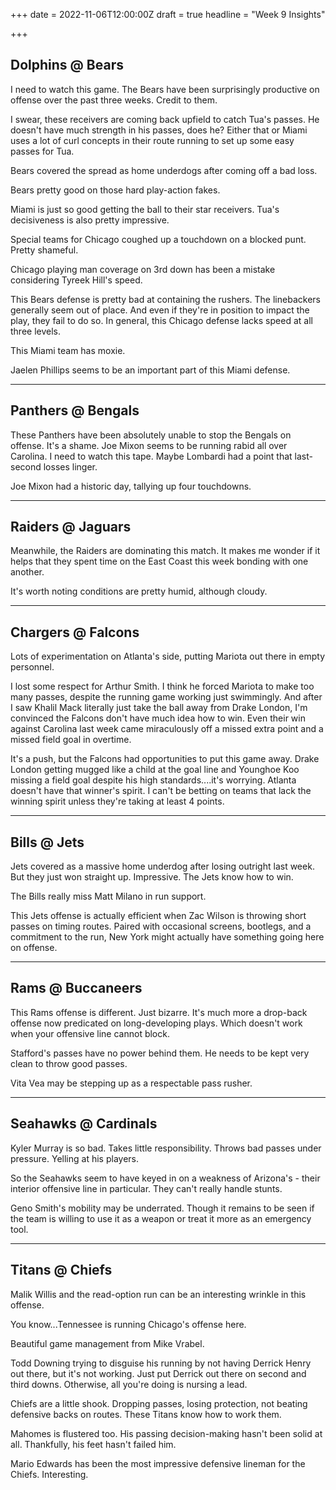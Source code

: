 +++
date = 2022-11-06T12:00:00Z
draft = true
headline = "Week 9 Insights"

+++
## Dolphins @ Bears

I need to watch this game. The Bears have been surprisingly productive on offense over the past three weeks. Credit to them.

I swear, these receivers are coming back upfield to catch Tua's passes. He doesn't have much strength in his passes, does he? Either that or Miami uses a lot of curl concepts in their route running to set up some easy passes for Tua.

Bears covered the spread as home underdogs after coming off a bad loss.

Bears pretty good on those hard play-action fakes.

Miami is just so good getting the ball to their star receivers. Tua's decisiveness is also pretty impressive.

Special teams for Chicago coughed up a touchdown on a blocked punt. Pretty shameful.

Chicago playing man coverage on 3rd down has been a mistake considering Tyreek Hill's speed.

This Bears defense is pretty bad at containing the rushers. The linebackers generally seem out of place. And even if they're in position to impact the play, they fail to do so. In general, this Chicago defense lacks speed at all three levels.

This Miami team has moxie.

Jaelen Phillips seems to be an important part of this Miami defense.

***

## Panthers @ Bengals

These Panthers have been absolutely unable to stop the Bengals on offense. It's a shame. Joe Mixon seems to be running rabid all over Carolina. I need to watch this tape. Maybe Lombardi had a point that last-second losses linger.

Joe Mixon had a historic day, tallying up four touchdowns.  

***

## Raiders @ Jaguars

Meanwhile, the Raiders are dominating this match. It makes me wonder if it helps that they spent time on the East Coast this week bonding with one another.

It's worth noting conditions are pretty humid, although cloudy.

***

## Chargers @ Falcons

Lots of experimentation on Atlanta's side, putting Mariota out there in empty personnel.

I lost some respect for Arthur Smith. I think he forced Mariota to make too many passes, despite the running game working just swimmingly. And after I saw Khalil Mack literally just take the ball away from Drake London, I'm convinced the Falcons don't have much idea how to win. Even their win against Carolina last week came miraculously off a missed extra point and a missed field goal in overtime.

It's a push, but the Falcons had opportunities to put this game away. Drake London getting mugged like a child at the goal line and Younghoe Koo missing a field goal despite his high standards....it's worrying. Atlanta doesn't have that winner's spirit. I can't be betting on teams that lack the winning spirit unless they're taking at least 4 points.

***

## Bills @ Jets

Jets covered as a massive home underdog after losing outright last week. But they just won straight up. Impressive. The Jets know how to win.

The Bills really miss Matt Milano in run support.

This Jets offense is actually efficient when Zac Wilson is throwing short passes on timing routes. Paired with occasional screens, bootlegs, and a commitment to the run, New York might actually have something going here on offense.

***

## Rams @ Buccaneers

This Rams offense is different. Just bizarre. It's much more a drop-back offense now predicated on long-developing plays. Which doesn't work when your offensive line cannot block.

Stafford's passes have no power behind them. He needs to be kept very clean to throw good passes.

Vita Vea may be stepping up as a respectable pass rusher.

***

## Seahawks @ Cardinals

Kyler Murray is so bad. Takes little responsibility. Throws bad passes under pressure. Yelling at his players. 

So the Seahawks seem to have keyed in on a weakness of Arizona's - their interior offensive line in particular. They can't really handle stunts.

Geno Smith's mobility may be underrated. Though it remains to be seen if the team is willing to use it as a weapon or treat it more as an emergency tool.

***

## Titans @ Chiefs

Malik Willis and the read-option run can be an interesting wrinkle in this offense.

You know...Tennessee is running Chicago's offense here.

Beautiful game management from Mike Vrabel.

Todd Downing trying to disguise his running by not having Derrick Henry out there, but it's not working. Just put Derrick out there on second and third downs. Otherwise, all you're doing is nursing a lead.

Chiefs are a little shook. Dropping passes, losing protection, not beating defensive backs on routes. These Titans know how to work them.

Mahomes is flustered too. His passing decision-making hasn't been solid at all. Thankfully, his feet hasn't failed him.

Mario Edwards has been the most impressive defensive lineman for the Chiefs. Interesting.
